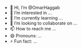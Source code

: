 - 👋 Hi, I’m @OmarHaggab
- 👀 I’m interested in ...
- 🌱 I’m currently learning ...
- 💞️ I’m looking to collaborate on ...
- 📫 How to reach me ...
- 😄 Pronouns: ...
- ⚡ Fun fact: ...

<!---
OmarHaggab/OmarHaggab is a ✨ special ✨ repository because its `README.md` (this file) appears on your GitHub profile.
You can click the Preview link to take a look at your changes.
--->
